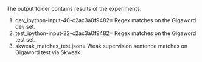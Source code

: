 The output folder contains results of the experiments:
1. dev_ipython-input-40-c2ac3a0f9482= Regex matches on the Gigaword dev set.
2. test_ipython-input-22-c2ac3a0f9482= Regex matches on the Gigaword test set.
3. skweak_matches_test.json= Weak supervision sentence matches on Gigaword test via Skweak.
